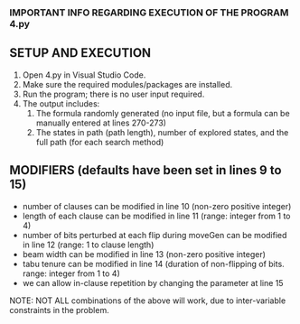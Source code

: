 ### IMPORTANT INFO REGARDING EXECUTION OF THE PROGRAM 4.py

## SETUP AND EXECUTION
1. Open 4.py in Visual Studio Code.
2. Make sure the required modules/packages are installed.
3. Run the program; there is no user input required.
4. The output includes:
   1. The formula randomly generated (no input file, but a formula can be manually entered at lines 270-273)
   2. The states in path (path length), number of explored states, and the full path (for each search method)

## MODIFIERS (defaults have been set in lines 9 to 15)
* number of clauses can be modified in line 10 (non-zero positive integer)
* length of each clause can be modified in line 11 (range: integer from 1 to 4)
* number of bits perturbed at each flip during moveGen can be modified in line 12 (range: 1 to clause length)
* beam width can be modified in line 13 (non-zero positive integer)
* tabu tenure can be modified in line 14 (duration of non-flipping of bits. range: integer from 1 to 4)
* we can allow in-clause repetition by changing the parameter at line 15
  
NOTE: NOT ALL combinations of the above will work, due to inter-variable constraints in the problem.
